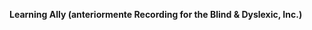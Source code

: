 **Learning Ally (anteriormente Recording for the Blind &amp; Dyslexic, Inc.)** 

<!--HONumber=Oct16_HO1-->


